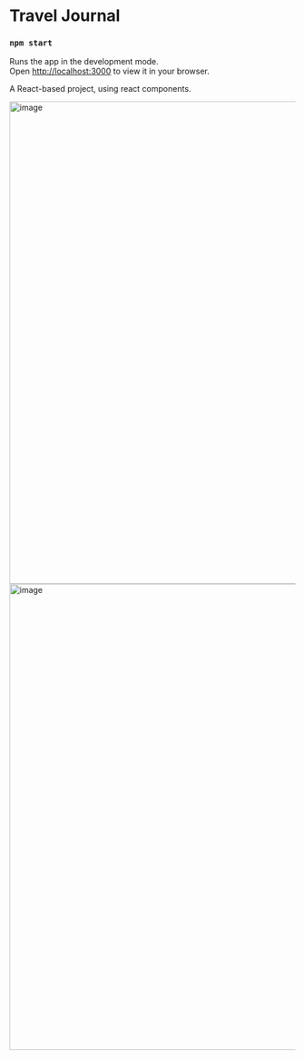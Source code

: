 # Travel Journal

### `npm start`

Runs the app in the development mode.\
Open [http://localhost:3000](http://localhost:3000) to view it in your browser.

A React-based project, using react components. 

<img width="850" alt="image" src="https://user-images.githubusercontent.com/104035433/211212231-ba8d4640-a7b5-415d-8125-d359b6f62b2f.png">

<img width="821" alt="image" src="https://user-images.githubusercontent.com/104035433/211212256-89e222cb-d502-4c0e-ba61-3da33c55cef9.png">
